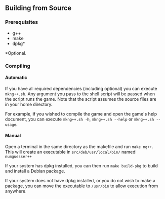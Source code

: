 ## Building from Source
### Prerequisites
- g++
- make 
- dpkg*
  
*Optional.
### Compiling
#### Automatic
If you have all required dependencies (including optional) you can execute ``mkng++.sh``. Any argument you pass to the shell script will be passed when the script runs the game. Note that the script assumes the source files are in your home directory.
  
For example, if you wished to compile the game and open the game's help document, you can execute ``mkng++.sh -h``, ``mkng++.sh --help`` or ``mkng++.sh --usage``.
#### Manual
Open a terminal in the same directory as the makefile and run ``make ng++``. This will create an executable in ``src/deb/usr/local/bin/`` named ``numguesser++``
   
If your system has dpkg installed, you can then run ``make build-pkg`` to build and install a Debian package.
  
If your system does not have dpkg installed, or you do not wish to make a package, you can move the executable to ``/usr/bin`` to allow execution from anywhere.
